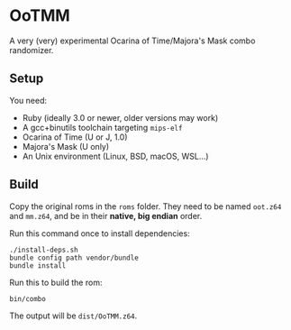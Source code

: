 # OoTMM

A very (very) experimental Ocarina of Time/Majora's Mask combo randomizer.

## Setup

You need:

 * Ruby (ideally 3.0 or newer, older versions may work)
 * A gcc+binutils toolchain targeting `mips-elf`
 * Ocarina of Time (U or J, 1.0)
 * Majora's Mask (U only)
 * An Unix environment (Linux, BSD, macOS, WSL...)

## Build

Copy the original roms in the `roms` folder. They need to be named `oot.z64` and `mm.z64`, and be in their **native, big endian** order.

Run this command once to install dependencies:

    ./install-deps.sh
    bundle config path vendor/bundle
    bundle install

Run this to build the rom:

    bin/combo

The output will be `dist/OoTMM.z64`.
